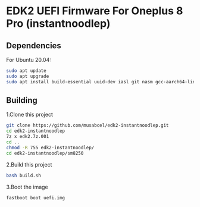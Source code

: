 # EDK2 UEFI Firmware For Oneplus 8 Pro (instantnoodlep)

## Dependencies

For Ubuntu 20.04:

```bash
sudo apt update
sudo apt upgrade
sudo apt install build-essential uuid-dev iasl git nasm gcc-aarch64-linux-gnu abootimg python3-distutils python3-pil python3-git gettext p7zip-full
```

## Building

1.Clone this project 

```bash
git clone https://github.com/musabcel/edk2-instantnoodlep.git
cd edk2-instantnoodlep
7z x edk2.7z.001
cd ..
chmod -R 755 edk2-instantnoodlep/
cd edk2-instantnoodlep/sm8250
```

2.Build this project

```bash
bash build.sh
```

3.Boot the image

```bash
fastboot boot uefi.img
```


